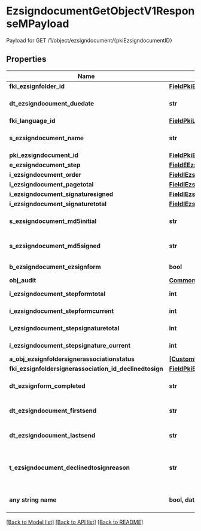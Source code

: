 # EzsigndocumentGetObjectV1ResponseMPayload

Payload for GET /1/object/ezsigndocument/{pkiEzsigndocumentID}

## Properties
Name | Type | Description | Notes
------------ | ------------- | ------------- | -------------
**fki_ezsignfolder_id** | [**FieldPkiEzsignfolderID**](FieldPkiEzsignfolderID.md) |  | 
**dt_ezsigndocument_duedate** | **str** | The maximum date and time at which the Ezsigndocument can be signed. | 
**fki_language_id** | [**FieldPkiLanguageID**](FieldPkiLanguageID.md) |  | 
**s_ezsigndocument_name** | **str** | The name of the document that will be presented to Ezsignfoldersignerassociations | 
**pki_ezsigndocument_id** | [**FieldPkiEzsigndocumentID**](FieldPkiEzsigndocumentID.md) |  | 
**e_ezsigndocument_step** | [**FieldEEzsigndocumentStep**](FieldEEzsigndocumentStep.md) |  | 
**i_ezsigndocument_order** | [**FieldIEzsigndocumentOrder**](FieldIEzsigndocumentOrder.md) |  | 
**i_ezsigndocument_pagetotal** | [**FieldIEzsigndocumentPagetotal**](FieldIEzsigndocumentPagetotal.md) |  | 
**i_ezsigndocument_signaturesigned** | [**FieldIEzsigndocumentSignaturesigned**](FieldIEzsigndocumentSignaturesigned.md) |  | 
**i_ezsigndocument_signaturetotal** | [**FieldIEzsigndocumentSignaturetotal**](FieldIEzsigndocumentSignaturetotal.md) |  | 
**s_ezsigndocument_md5initial** | **str** | MD5 Hash of the initial PDF Document before signatures were applied to it. | 
**s_ezsigndocument_md5signed** | **str** | MD5 Hash of the final PDF Document after all signatures were applied to it. | 
**b_ezsigndocument_ezsignform** | **bool** | If the Ezsigndocument contains an Ezsignform or not | 
**obj_audit** | [**CommonAudit**](CommonAudit.md) |  | 
**i_ezsigndocument_stepformtotal** | **int** | The total number of steps in the form filling phase | 
**i_ezsigndocument_stepformcurrent** | **int** | The current step in the form filling phase | 
**i_ezsigndocument_stepsignaturetotal** | **int** | The total number of steps in the signature filling phase | 
**i_ezsigndocument_stepsignature_current** | **int** | The current step in the signature phase | 
**a_obj_ezsignfoldersignerassociationstatus** | [**[CustomEzsignfoldersignerassociationstatusResponse]**](CustomEzsignfoldersignerassociationstatusResponse.md) |  | 
**fki_ezsignfoldersignerassociation_id_declinedtosign** | [**FieldPkiEzsignfoldersignerassociationID**](FieldPkiEzsignfoldersignerassociationID.md) |  | [optional] 
**dt_ezsignform_completed** | **str** | The date and time at which the Ezsignform has been completed. | [optional] 
**dt_ezsigndocument_firstsend** | **str** | The date and time when the Ezsigndocument was first sent. | [optional] 
**dt_ezsigndocument_lastsend** | **str** | The date and time when the Ezsigndocument was sent the last time. | [optional] 
**t_ezsigndocument_declinedtosignreason** | **str** | A custom text message that will contain the refusal message if the Ezsigndocument is declined to sign | [optional] 
**any string name** | **bool, date, datetime, dict, float, int, list, str, none_type** | any string name can be used but the value must be the correct type | [optional]

[[Back to Model list]](../README.md#documentation-for-models) [[Back to API list]](../README.md#documentation-for-api-endpoints) [[Back to README]](../README.md)


